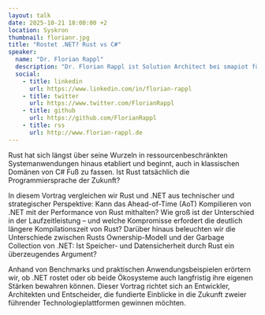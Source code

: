 ```yaml
---
layout: talk
date: 2025-10-21 18:00:00 +2
location: Syskron
thumbnail: florianr.jpg
title: "Rostet .NET? Rust vs C#"
speaker:
  name: "Dr. Florian Rappl"
  description: "Dr. Florian Rappl ist Solution Architect bei smapiot für verteilte Webapplikationen. Er hat mehrere Preise für seine Arbeiten gewonnen und ist Microsoft MVP im Bereich Development Technologies. Er schreibt regelmäßig Artikel für seinen eigenen Block als auch für mehrere populäre Softwareentwicklungsseiten im Netz."
  social:
    - title: linkedin
      url: https://www.linkedin.com/in/florian-rappl
    - title: twitter
      url: https://www.twitter.com/FlorianRappl
    - title: github
      url: https://github.com/FlorianRappl
    - title: rss
      url: http://www.florian-rappl.de
---
```

Rust hat sich längst über seine Wurzeln in ressourcenbeschränkten Systemanwendungen hinaus etabliert und beginnt, auch in 
klassischen Domänen von C# Fuß zu fassen. Ist Rust tatsächlich die Programmiersprache der Zukunft?

In diesem Vortrag vergleichen wir Rust und .NET aus technischer und strategischer Perspektive: Kann das Ahead-of-Time (AoT) 
Kompilieren von .NET mit der Performance von Rust mithalten? Wie groß ist der Unterschied in der Laufzeitleistung – und 
welche Kompromisse erfordert die deutlich längere Kompilationszeit von Rust? Darüber hinaus beleuchten wir die Unterschiede 
zwischen Rusts Ownership-Modell und der Garbage Collection von .NET: Ist Speicher- und Datensicherheit durch Rust 
ein überzeugendes Argument?

Anhand von Benchmarks und praktischen Anwendungsbeispielen erörtern wir, ob .NET rostet oder ob beide Ökosysteme auch
langfristig ihre eigenen Stärken bewahren können. Dieser Vortrag richtet sich an Entwickler, Architekten und Entscheider,
die fundierte Einblicke in die Zukunft zweier führender Technologieplattformen gewinnen möchten.